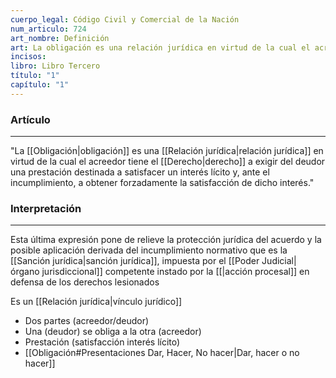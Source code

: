 ```yaml
---
cuerpo_legal: Código Civil y Comercial de la Nación
num_articulo: 724
art_nombre: Definición
art: La obligación es una relación jurídica en virtud de la cual el acreedor tiene el derecho a exigir del deudor una prestación destinada a satisfacer un interés lícito y, ante el incumplimiento, a obtener forzadamente la satisfacción de dicho interés.
incisos: 
libro: Libro Tercero
título: "1"
capítulo: "1"
---
```

### Artículo
---
"La [[Obligación|obligación]] es una [[Relación jurídica|relación jurídica]] en virtud de la cual el acreedor tiene el [[Derecho|derecho]] a exigir del deudor una prestación destinada a satisfacer un interés lícito y, ante el incumplimiento, a obtener forzadamente la satisfacción de dicho interés."


### Interpretación
---
Esta última expresión pone de relieve la protección jurídica del acuerdo y la posible aplicación derivada del incumplimiento normativo que es la [[Sanción jurídica|sanción jurídica]], impuesta por el [[Poder Judicial|órgano jurisdiccional]] competente instado por la [[|acción procesal]] en defensa de los derechos lesionados

Es un [[Relación jurídica|vínculo jurídico]]
* Dos partes (acreedor/deudor)
* Una (deudor) se obliga a la otra (acreedor)
* Prestación (satisfacción interés lícito)
* [[Obligación#Presentaciones Dar, Hacer, No hacer|Dar, hacer o no hacer]]